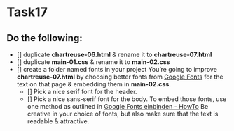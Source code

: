 # Task17

## Do the following:
  - [] duplicate **chartreuse-06.html** & rename it to **chartreuse-07.html**
  - [] duplicate **main-01.css** & rename it to **main-02.css**
  - [] create a folder named fonts in your project
You’re going to improve **chartreuse-07.html** by choosing better fonts from [Google Fonts](https://fonts.google.com/) for the text on that page & embedding them in **main-02.css**.
    - [] Pick a nice serif font for the header.
    - [] Pick a nice sans-serif font for the body.
To embed those fonts, use one method as outlined in [Google Fonts einbinden - HowTo](https://wiki.selfhtml.org/wiki/HTML/Tutorials/Google-Fonts_einbinden)
Be creative in your choice of fonts, but also make sure that the text is readable & attractive.
